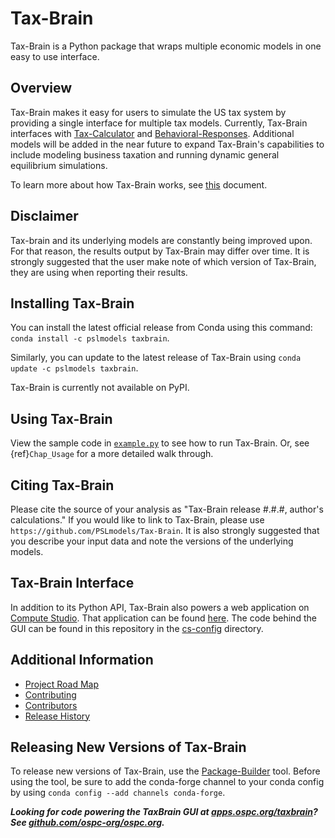# Tax-Brain

Tax-Brain is a Python package that wraps multiple economic models in one easy
to use interface.

## Overview

Tax-Brain makes it easy for users to simulate the US tax system by providing a
single interface for multiple tax models. Currently, Tax-Brain interfaces with
[Tax-Calculator](https://github.com/PSLmodels/Tax-Calculator) and
[Behavioral-Responses](https://github.com/PSLmodels/Behavioral-Responses).
Additional models will be added in the near future to expand Tax-Brain's
capabilities to include modeling business taxation and running dynamic
general equilibrium simulations.

To learn more about how Tax-Brain works, see [this](https://github.com/PSLmodels/Tax-Brain/blob/master/DOC.md)
document.

## Disclaimer

Tax-brain and its underlying models are constantly being improved upon. For
that reason, the results output by Tax-Brain may differ over time. It is
strongly suggested that the user make note of which version of Tax-Brain,
they are using when reporting their results.

## Installing Tax-Brain

You can install the latest official release from Conda using this command:
`conda install -c pslmodels taxbrain`.

Similarly, you can update to the latest release of Tax-Brain using
`conda update -c pslmodels taxbrain`.

Tax-Brain is currently not available on PyPI.

## Using Tax-Brain

View the sample code in [`example.py`](https://github.com/PSLmodels/Tax-Brain/blob/master/example.py) to see how to run Tax-Brain.
Or, see {ref}`Chap_Usage`
for a more detailed walk through.

## Citing Tax-Brain

Please cite the source of your analysis as "Tax-Brain release #.#.#, author's
calculations." If you would like to link to Tax-Brain, please use
`https://github.com/PSLmodels/Tax-Brain`. It is also strongly suggested that
you describe your input data and note the versions of the underlying models.

## Tax-Brain Interface

In addition to its Python API, Tax-Brain also powers a web application on
[Compute Studio](https://compute.studio/). That application can be found
[here](https://compute.studio/PSLmodels/Tax-Brain/). The code behind the
GUI can be found in this repository in the [cs-config](https://github.com/PSLmodels/Tax-Brain/tree/master/cs-config)
directory.

## Additional Information

* [Project Road Map](https://github.com/PSLmodels/Tax-Brain/blob/master/ROADMAP.md)
* [Contributing](https://github.com/PSLmodels/Tax-Brain/blob/master/CONTRIBUTING.md)
* [Contributors](https://github.com/PSLmodels/Tax-Brain/graphs/contributors)
* [Release History](https://github.com/PSLmodels/Tax-Brain/blob/master/RELEASES.md)

## Releasing New Versions of Tax-Brain

To release new versions of Tax-Brain, use the [Package-Builder](https://github.com/PSLmodels/Package-Builder)
tool. Before using the tool, be sure to add the conda-forge channel to your
conda config by using `conda config --add channels conda-forge`.

***Looking for code powering the TaxBrain GUI at [apps.ospc.org/taxbrain](https://apps.ospc.org/taxbrain)? See [github.com/ospc-org/ospc.org](https://github.com/ospc-org/ospc.org).***